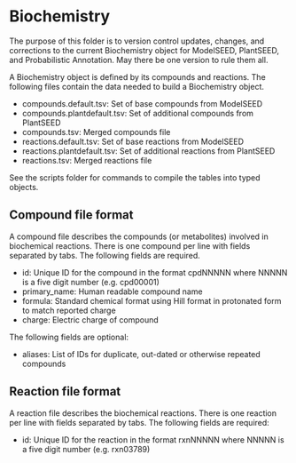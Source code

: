 # Biochemistry
The purpose of this folder is to version control updates, changes, and corrections to the current Biochemistry object for ModelSEED, PlantSEED, and Probabilistic Annotation.  May there be one version to rule them all.

A Biochemistry object is defined by its compounds and reactions.  The following files contain the data needed to build a Biochemistry object.

* compounds.default.tsv: Set of base compounds from ModelSEED
* compounds.plantdefault.tsv: Set of additional compounds from PlantSEED
* compounds.tsv: Merged compounds file
* reactions.default.tsv: Set of base reactions from ModelSEED
* reactions.plantdefault.tsv: Set of additional reactions from PlantSEED
* reactions.tsv: Merged reactions file

See the scripts folder for commands to compile the tables into typed objects.

## Compound file format
A compound file describes the compounds (or metabolites) involved in biochemical reactions.  There is one compound per line with fields separated by tabs.  The following fields are required.

* id: Unique ID for the compound in the format cpdNNNNN where NNNNN is a five digit number (e.g. cpd00001)
* primary_name: Human readable compound name
* formula: Standard chemical format using Hill format in protonated form to match reported charge
* charge: Electric charge of compound

The following fields are optional:

* aliases: List of IDs for duplicate, out-dated or otherwise repeated compounds

## Reaction file format
A reaction file describes the biochemical reactions.  There is one reaction per line with fields separated by tabs.  The following fields are required:

* id: Unique ID for the reaction in the format rxnNNNNN where NNNNN is a five digit number (e.g. rxn03789)